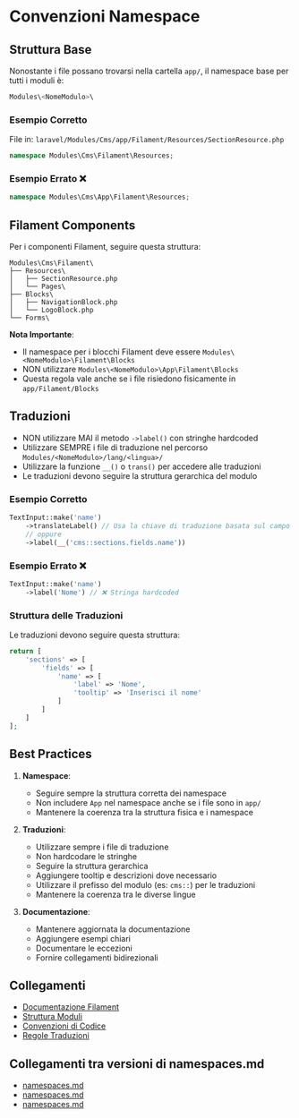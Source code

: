 # Convenzioni Namespace

## Struttura Base
Nonostante i file possano trovarsi nella cartella `app/`, il namespace base per tutti i moduli è:
```php
Modules\<NomeModulo>\
```

### Esempio Corretto
File in: `laravel/Modules/Cms/app/Filament/Resources/SectionResource.php`
```php
namespace Modules\Cms\Filament\Resources;
```

### Esempio Errato ❌
```php
namespace Modules\Cms\App\Filament\Resources;
```

## Filament Components
Per i componenti Filament, seguire questa struttura:
```
Modules\Cms\Filament\
├── Resources\
│   ├── SectionResource.php
│   └── Pages\
├── Blocks\
│   ├── NavigationBlock.php
│   └── LogoBlock.php
└── Forms\
```

**Nota Importante**: 
- Il namespace per i blocchi Filament deve essere `Modules\<NomeModulo>\Filament\Blocks`
- NON utilizzare `Modules\<NomeModulo>\App\Filament\Blocks`
- Questa regola vale anche se i file risiedono fisicamente in `app/Filament/Blocks`

## Traduzioni
- NON utilizzare MAI il metodo `->label()` con stringhe hardcoded
- Utilizzare SEMPRE i file di traduzione nel percorso `Modules/<NomeModulo>/lang/<lingua>/`
- Utilizzare la funzione `__()` o `trans()` per accedere alle traduzioni
- Le traduzioni devono seguire la struttura gerarchica del modulo

### Esempio Corretto
```php
TextInput::make('name')
    ->translateLabel() // Usa la chiave di traduzione basata sul campo
    // oppure
    ->label(__('cms::sections.fields.name'))
```

### Esempio Errato ❌
```php
TextInput::make('name')
    ->label('Nome') // ❌ Stringa hardcoded
```

### Struttura delle Traduzioni
Le traduzioni devono seguire questa struttura:
```php
return [
    'sections' => [
        'fields' => [
            'name' => [
                'label' => 'Nome',
                'tooltip' => 'Inserisci il nome'
            ]
        ]
    ]
];
```

## Best Practices
1. **Namespace**:
   - Seguire sempre la struttura corretta dei namespace
   - Non includere `App` nel namespace anche se i file sono in `app/`
   - Mantenere la coerenza tra la struttura fisica e i namespace

2. **Traduzioni**:
   - Utilizzare sempre i file di traduzione
   - Non hardcodare le stringhe
   - Seguire la struttura gerarchica
   - Aggiungere tooltip e descrizioni dove necessario
   - Utilizzare il prefisso del modulo (es: `cms::`) per le traduzioni
   - Mantenere la coerenza tra le diverse lingue

3. **Documentazione**:
   - Mantenere aggiornata la documentazione
   - Aggiungere esempi chiari
   - Documentare le eccezioni
   - Fornire collegamenti bidirezionali

## Collegamenti
- [Documentazione Filament](../filament/README.md)
- [Struttura Moduli](../modules/structure.md)
- [Convenzioni di Codice](../coding/conventions.md)
- [Regole Traduzioni](../translations.md) 

## Collegamenti tra versioni di namespaces.md
* [namespaces.md](docs/conventions/namespaces.md)
* [namespaces.md](laravel/Modules/Xot/docs/conventions/namespaces.md)
* [namespaces.md](laravel/Modules/Cms/docs/conventions/namespaces.md)

